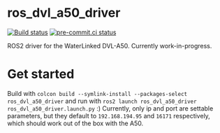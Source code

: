 # ros_dvl_a50_driver
[![Build status](https://github.com/vortexntnu/ros_dvl_a50_driver/actions/workflows/industrial-ci.yml/badge.svg)](https://github.com/vortexntnu/ros_dvl_a50_driver/actions/workflows/industrial-ci.yml)
[![pre-commit.ci status](https://results.pre-commit.ci/badge/github/vortexntnu/ros_dvl_a50_driver/main.svg)](https://results.pre-commit.ci/latest/github/vortexntnu/ros_dvl_a50_driver/main)

ROS2 driver for the WaterLinked DVL-A50. Currently work-in-progress.

# Get started
Build with `colcon build --symlink-install --packages-select ros_dvl_a50_driver` and run with `ros2 launch ros_dvl_a50_driver ros_dvl_a50_driver.launch.py` :)
Currently, only ip and port are settable parameters, but they default to `192.168.194.95` and `16171` respectively, which should work out of the box with the A50.
